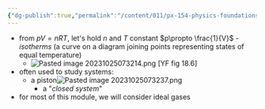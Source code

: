 ```yaml
---
{"dg-publish":true,"permalink":"/content/011/px-154-physics-foundations/px-154-c-thermal-physics-2/px-154-c2-p-v-diagrams/","noteIcon":"1","created":"2025-08-27T13:14:08.608+01:00","updated":"2024-11-26T19:49:33.000+00:00"}
---
```


- from $pV=nRT$, let's hold $n$ and $T$ constant
		$p\propto \frac{1}{V}$ - *isotherms* (a curve on a diagram joining points representing states of equal temperature)
	- ![Pasted image 20231025073214.png](/img/user/pics/Pasted%20image%2020231025073214.png) 
[YF fig 18.6]
- often used to study systems:
	- a piston![Pasted image 20231025073237.png](/img/user/pics/Pasted%20image%2020231025073237.png)
		- a "*closed system*"
- for most of this module, we will consider ideal gases